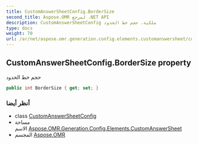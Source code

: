 ```yaml
---
title: CustomAnswerSheetConfig.BorderSize
second_title: Aspose.OMR لمرجع .NET API
description: CustomAnswerSheetConfig ملكية. حجم خط الحدود
type: docs
weight: 70
url: /ar/net/aspose.omr.generation.config.elements.customanswersheet/customanswersheetconfig/bordersize/
---
```

## CustomAnswerSheetConfig.BorderSize property

حجم خط الحدود

```csharp
public int BorderSize { get; set; }
```

### أنظر أيضا

* class [CustomAnswerSheetConfig](../)
* مساحة الاسم [Aspose.OMR.Generation.Config.Elements.CustomAnswerSheet](../../customanswersheetconfig/)
* المجسم [Aspose.OMR](../../../)


